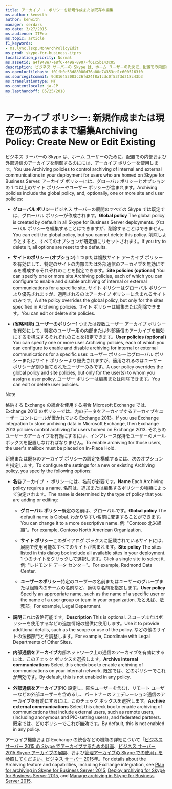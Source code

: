 ```yaml
---
title: アーカイブ ・ ポリシーを新規作成または既存の編集
ms.author: kenwith
author: kenwith
manager: serdars
ms.date: 3/27/2015
ms.audience: ITPro
ms.topic: article
f1_keywords:
- ms.lync.lscp.MonArchPolicyEdit
ms.prod: skype-for-business-itpro
localization_priority: Normal
ms.assetid: a4f948e7-e8f6-449a-8907-f61c5b143c05
description: ビジネス サーバーの Skype は、ホーム ユーザーのために、配置での内部および外部通信のアーカイブを制御するのにには、アーカイブ ポリシーを使用します。 アーカイブ ポリシーには、グローバル ポリシーとオプションの 1 つ以上のサイト ポリシーやユーザー ポリシーが含まれます。
ms.openlocfilehash: f01fb0c53d88000d76a00e74353cd1c6005163f0
ms.sourcegitcommit: 9d816453083c26fd24f8a1cdc0f53f3d218c43b3
ms.translationtype: MT
ms.contentlocale: ja-JP
ms.lasthandoff: 05/25/2018
---
```

# <a name="archiving-policy-create-new-or-edit-existing"></a><span data-ttu-id="333bd-104">アーカイブ ポリシー: 新規作成または現在の形式のままで編集</span><span class="sxs-lookup"><span data-stu-id="333bd-104">Archiving Policy: Create New or Edit Existing</span></span>
 
<span data-ttu-id="333bd-105">ビジネス サーバーの Skype は、ホーム ユーザーのために、配置での内部および外部通信のアーカイブを制御するのにには、アーカイブ ポリシーを使用します。</span><span class="sxs-lookup"><span data-stu-id="333bd-105">You use Archiving policies to control archiving of internal and external communications in your deployment for users who are homed on Skype for Business Server.</span></span> <span data-ttu-id="333bd-106">アーカイブ ポリシーには、グローバル ポリシーとオプションの 1 つ以上のサイト ポリシーやユーザー ポリシーが含まれます。</span><span class="sxs-lookup"><span data-stu-id="333bd-106">Archiving policies include the global policy, and, optionally, one or more site and user policies:</span></span>
  
- <span data-ttu-id="333bd-107">**グローバル ポリシー**ビジネス サーバーの展開のすべての Skype では既定では、グローバル ポリシーが作成されます。</span><span class="sxs-lookup"><span data-stu-id="333bd-107">**Global policy** The global policy is created by default in all Skype for Business Server deployments.</span></span> <span data-ttu-id="333bd-108">グローバル ポリシーを編集することはできますが、削除することはできません。</span><span class="sxs-lookup"><span data-stu-id="333bd-108">You can edit the global policy, but you cannot delete this policy.</span></span> <span data-ttu-id="333bd-109">削除しようとすると、すべてのオプションが既定値にリセットされます。</span><span class="sxs-lookup"><span data-stu-id="333bd-109">If you try to delete it, all options are reset to the defaults.</span></span>
    
- <span data-ttu-id="333bd-110">**サイトのポリシー (オプション)** 1 つまたは複数サイト アーカイブ ポリシーを有効にして、特定のサイトの内部または外部通信のアーカイブを無効にするを構成するそれぞれのことを指定できます。</span><span class="sxs-lookup"><span data-stu-id="333bd-110">**Site policies (optional)** You can specify one or more site Archiving policies, each of which you can configure to enable and disable archiving of internal or external communications for a specific site.</span></span> <span data-ttu-id="333bd-111">サイト ポリシーはグローバル ポリシーより優先されますが、適用されるのはアーカイブ ポリシーに含まれるサイトのみです。</span><span class="sxs-lookup"><span data-stu-id="333bd-111">A site policy overrides the global policy, but only for the sites specified in Archiving policies.</span></span> <span data-ttu-id="333bd-112">サイト ポリシーは編集または削除できます。</span><span class="sxs-lookup"><span data-stu-id="333bd-112">You can edit or delete site policies.</span></span>
    
- <span data-ttu-id="333bd-113">**(省略可能) ユーザーのポリシー**1 つまたは複数ユーザー アーカイブ ポリシーを有効にして、特定のユーザー用の内部または外部通信のアーカイブを無効にするを構成するそれぞれのことを指定できます。</span><span class="sxs-lookup"><span data-stu-id="333bd-113">**User policies (optional)** You can specify one or more user Archiving policies, each of which you can configure to enable and disable archiving for internal or external communications for a specific user.</span></span> <span data-ttu-id="333bd-114">ユーザー ポリシーはグローバル ポリシーまたはサイト ポリシーより優先されますが、適用されるのはユーザー ポリシーが割り当てられたユーザーのみです。</span><span class="sxs-lookup"><span data-stu-id="333bd-114">A user policy overrides the global policy and site policies, but only for the user(s) to whom you assign a user policy.</span></span> <span data-ttu-id="333bd-115">ユーザー ポリシーは編集または削除できます。</span><span class="sxs-lookup"><span data-stu-id="333bd-115">You can edit or delete user policies.</span></span>
    
> [!NOTE]
> <span data-ttu-id="333bd-116">格納する Exchange の統合を使用する場合 Microsoft Exchange では、Exchange 2013 のポリシーでは、内のデータをアーカイブするアーカイブをユーザー コントロールが置かれている Exchange 2013。</span><span class="sxs-lookup"><span data-stu-id="333bd-116">If you use Exchange integration to store archiving data in Microsoft Exchange, then Exchange 2013 policies control archiving for users homed on Exchange 2013.</span></span> <span data-ttu-id="333bd-117">それらのユーザーのアーカイブを有効にするには、インプレース保持をユーザーのメールボックスを配置しなければなりません。</span><span class="sxs-lookup"><span data-stu-id="333bd-117">To enable archiving for those users, the user's mailbox must be placed on In-Place Hold.</span></span> 
  
<span data-ttu-id="333bd-118">新規または既存のアーカイブ ポリシーの設定を構成するには、次のオプションを指定します。</span><span class="sxs-lookup"><span data-stu-id="333bd-118">To configure the settings for a new or existing Archiving policy, you specify the following options:</span></span>
- <span data-ttu-id="333bd-119">**名**各アーカイブ ・ ポリシーには、名前が必要です。</span><span class="sxs-lookup"><span data-stu-id="333bd-119">**Name** Each Archiving policy requires a name.</span></span> <span data-ttu-id="333bd-120">名前は、追加または編集するポリシーの種類によって決定されます。</span><span class="sxs-lookup"><span data-stu-id="333bd-120">The name is determined by the type of policy that you are adding or editing:</span></span>
    
  - <span data-ttu-id="333bd-121">**グローバル ポリシー**既定の名前は、グローバルです。</span><span class="sxs-lookup"><span data-stu-id="333bd-121">**Global policy** The default name is Global.</span></span> <span data-ttu-id="333bd-122">わかりやすい名前に変更することができます。</span><span class="sxs-lookup"><span data-stu-id="333bd-122">You can change it to a more descriptive name.</span></span> <span data-ttu-id="333bd-123">例: "Contoso 北米組織"。</span><span class="sxs-lookup"><span data-stu-id="333bd-123">For example, Contoso North American Organization.</span></span>
    
  - <span data-ttu-id="333bd-124">**サイト ポリシー**このダイアログ ボックスに記載されているサイトには、展開で使用可能なすべてのサイトが含まれます。</span><span class="sxs-lookup"><span data-stu-id="333bd-124">**Site policy** The sites listed in this dialog box include all available sites in your deployment.</span></span> <span data-ttu-id="333bd-125">1 つのサイトをクリックして選択します。</span><span class="sxs-lookup"><span data-stu-id="333bd-125">Click a single site to select it.</span></span> <span data-ttu-id="333bd-126">例: "レドモンド データ センター"。</span><span class="sxs-lookup"><span data-stu-id="333bd-126">For example, Redmond Data Center.</span></span>
    
  - <span data-ttu-id="333bd-127">**ユーザーのポリシー**特定のユーザーの名前またはユーザーのグループまたは組織内のチームの名前など、適切な名前を指定します。</span><span class="sxs-lookup"><span data-stu-id="333bd-127">**User policy** Specify an appropriate name, such as the name of a specific user or the name of a user group or team in your organization.</span></span> <span data-ttu-id="333bd-128">たとえば、法務部。</span><span class="sxs-lookup"><span data-stu-id="333bd-128">For example, Legal Department.</span></span>
    
- <span data-ttu-id="333bd-129">**説明**これは省略可能です。</span><span class="sxs-lookup"><span data-stu-id="333bd-129">**Description** This is optional.</span></span> <span data-ttu-id="333bd-130">スコープまたはポリシーを使用するなどの追加情報の提供に使用します。</span><span class="sxs-lookup"><span data-stu-id="333bd-130">Use it to provide additional details, such as the scope or use of the policy.</span></span> <span data-ttu-id="333bd-131">などの他のサイトの法務部門とを調整します。</span><span class="sxs-lookup"><span data-stu-id="333bd-131">For example, Coordinate with Legal Departments of Other Sites.</span></span>
    
- <span data-ttu-id="333bd-132">**内部通信をアーカイブ**内部ネットワーク上の通信のアーカイブを有効にするには、このチェック ボックスを選択します。</span><span class="sxs-lookup"><span data-stu-id="333bd-132">**Archive internal communications** Select this check box to enable archiving of communications on your internal network.</span></span> <span data-ttu-id="333bd-133">既定では、どのポリシーでこれが無効です。</span><span class="sxs-lookup"><span data-stu-id="333bd-133">By default, this is not enabled in any policy.</span></span>
    
- <span data-ttu-id="333bd-134">**外部通信をアーカイブ**(PIC 設定し、匿名ユーザーを含む)、リモート ユーザーなどの外部ユーザーを含めるし、パートナーのフェデレーション通信のアーカイブを有効にするには、このチェック ボックスを選択します。</span><span class="sxs-lookup"><span data-stu-id="333bd-134">**Archive external communications** Select this check box to enable archiving of communications that include external users, such as remote users, (including anonymous and PIC-setting users), and federated partners.</span></span> <span data-ttu-id="333bd-135">既定では、どのポリシーでこれが無効です。</span><span class="sxs-lookup"><span data-stu-id="333bd-135">By default, this is not enabled in any policy.</span></span>
    
<span data-ttu-id="333bd-136">アーカイブ機能および Exchange の統合などの機能の詳細について「[ビジネス サーバー 2015 の Skype でアーカイブするための計画](../../../plan-your-deployment/archiving/archiving.md)、[ビジネス サーバー 2015 Skype アーカイブの展開](../../../deploy/deploy-archiving/deploy-archiving.md)、および[管理アーカイブの Skype での使用」を参照してください。ビジネス サーバー 2015年](../../../manage/archiving/archiving.md)。</span><span class="sxs-lookup"><span data-stu-id="333bd-136">For details about the Archiving feature and capabilities, including Exchange integration, see [Plan for archiving in Skype for Business Server 2015](../../../plan-your-deployment/archiving/archiving.md), [Deploy archiving for Skype for Business Server 2015](../../../deploy/deploy-archiving/deploy-archiving.md), and [Manage archiving in Skype for Business Server 2015](../../../manage/archiving/archiving.md).</span></span>

